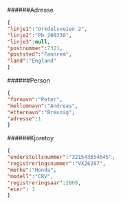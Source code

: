 ######Adresse
``` json
{
"linje1":"Orkdalsveien 2",
"linje2":"Pb 200330",
"linje3":null,
"postnummer":7321,
"poststed":"Fannrem",
"land":"England"
}
```

######Person
``` json
{
"fornavn":"Peter",
"mellomnavn":"Andreas",
"etternavn":"Breunig",
"adresse":1
}
```
######Kjoretoy
``` json
{
"understellsnummer":"321543654645",
"registreringsnummer":"VX26287",
"merke":"Honda",
"modell":"CRV",
"registreringsaar":2008,
"eier": 1
}
```